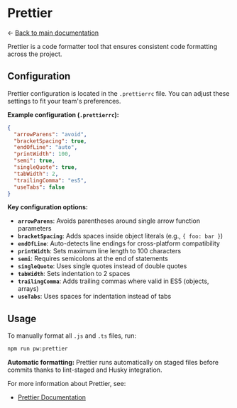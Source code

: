 # Prettier

← [Back to main documentation](../README.md)

Prettier is a code formatter tool that ensures consistent code formatting across the project.

## Configuration

Prettier configuration is located in the `.prettierrc` file. You can adjust these settings to fit your team's preferences.

**Example configuration (`.prettierrc`):**

```json
{
  "arrowParens": "avoid",
  "bracketSpacing": true,
  "endOfLine": "auto",
  "printWidth": 100,
  "semi": true,
  "singleQuote": true,
  "tabWidth": 2,
  "trailingComma": "es5",
  "useTabs": false
}
```

**Key configuration options:**

- **`arrowParens`**: Avoids parentheses around single arrow function parameters
- **`bracketSpacing`**: Adds spaces inside object literals (e.g., `{ foo: bar }`)
- **`endOfLine`**: Auto-detects line endings for cross-platform compatibility
- **`printWidth`**: Sets maximum line length to 100 characters
- **`semi`**: Requires semicolons at the end of statements
- **`singleQuote`**: Uses single quotes instead of double quotes
- **`tabWidth`**: Sets indentation to 2 spaces
- **`trailingComma`**: Adds trailing commas where valid in ES5 (objects, arrays)
- **`useTabs`**: Uses spaces for indentation instead of tabs

## Usage

To manually format all `.js` and `.ts` files, run:

```sh
npm run pw:prettier
```

**Automatic formatting:** Prettier runs automatically on staged files before commits thanks to lint-staged and Husky integration.

For more information about Prettier, see:

- [Prettier Documentation](https://prettier.io/docs/en/options.html)
